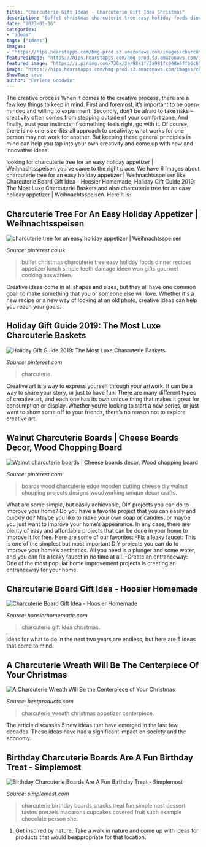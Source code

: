 ```yaml
---
title: "Charcuterie Gift Ideas - Charcuterie Gift Idea Christmas"
description: "Buffet christmas charcuterie tree easy holiday foods dinner recipes appetizer lunch simple teeth damage ideen won gifts gourmet cooking auswählen"
date: "2023-01-16"
categories:
- "ideas"
tags: ["ideas"]
images:
- "https://hips.hearstapps.com/hmg-prod.s3.amazonaws.com/images/charcuterie-wreath-christmas-appetizer-social-1607960894.jpg?crop=1.00xw:1.00xh;0,0&amp;resize=1200:*"
featuredImage: "https://hips.hearstapps.com/hmg-prod.s3.amazonaws.com/images/charcuterie-wreath-christmas-appetizer-social-1607960894.jpg?crop=1.00xw:1.00xh;0,0&amp;resize=1200:*"
featured_image: "https://i.pinimg.com/736x/3a/98/1f/3a981fc048e6ffb6c609e223bfb8c7d4.jpg"
image: "https://hips.hearstapps.com/hmg-prod.s3.amazonaws.com/images/charcuterie-wreath-christmas-appetizer-social-1607960894.jpg?crop=1.00xw:1.00xh;0,0&amp;resize=1200:*"
ShowToc: true
author: "Earlene Goodwin"
---
```



The creative process
When it comes to the creative process, there are a few key things to keep in mind. First and foremost, it’s important to be open-minded and willing to experiment. Secondly, don’t be afraid to take risks – creativity often comes from stepping outside of your comfort zone. And finally, trust your instincts; if something feels right, go with it.
Of course, there is no one-size-fits-all approach to creativity; what works for one person may not work for another. But keeping these general principles in mind can help you tap into your own creativity and come up with new and innovative ideas.

	

		
looking for charcuterie tree for an easy holiday appetizer | Weihnachtsspeisen you've came to the right place. We have 6 Images about charcuterie tree for an easy holiday appetizer | Weihnachtsspeisen like Charcuterie Board Gift Idea - Hoosier Homemade, Holiday Gift Guide 2019: The Most Luxe Charcuterie Baskets and also charcuterie tree for an easy holiday appetizer | Weihnachtsspeisen. Here it is:
		
    
## Charcuterie Tree For An Easy Holiday Appetizer | Weihnachtsspeisen

<img loading=lazy src="https://i.pinimg.com/736x/3a/98/1f/3a981fc048e6ffb6c609e223bfb8c7d4.jpg" onerror="this.onerror=null;this.src='https://tse3.mm.bing.net/th?id=OIP.5rvp3vk-QljZ-Ytq6V-v_wHaHa&amp;pid=15.1';" alt="charcuterie tree for an easy holiday appetizer | Weihnachtsspeisen">

_Source: pinterest.co.uk_

>buffet christmas charcuterie tree easy holiday foods dinner recipes appetizer lunch simple teeth damage ideen won gifts gourmet cooking auswählen. 

	

Creative ideas come in all shapes and sizes, but they all have one common goal: to make something that you or someone else will love. Whether it's a new recipe or a new way of looking at an old photo, creative ideas can help you reach your goals.

    
## Holiday Gift Guide 2019: The Most Luxe Charcuterie Baskets

<img loading=lazy src="https://i.pinimg.com/736x/c2/7e/2e/c27e2ee62fcb5be47a46f773b23b9aaf.jpg" onerror="this.onerror=null;this.src='https://tse4.mm.bing.net/th?id=OIP.gyrJb_gN1jv-E7eVhdCclQHaHa&amp;pid=15.1';" alt="Holiday Gift Guide 2019: The Most Luxe Charcuterie Baskets">

_Source: pinterest.com_

>charcuterie. 

	

Creative art is a way to express yourself through your artwork. It can be a way to share your story, or just to have fun. There are many different types of creative art, and each one has its own unique thing that makes it great for consumption or display. Whether you’re looking to start a new series, or just want to show some off to your friends, there’s no reason not to explore creative art.

    
## Walnut Charcuterie Boards | Cheese Boards Decor, Wood Chopping Board

<img loading=lazy src="https://i.pinimg.com/originals/f5/29/1e/f5291ee8c59a055990b2b2cda99f60ce.jpg" onerror="this.onerror=null;this.src='https://tse2.mm.bing.net/th?id=OIP.Fxw0PyJAJM2RtIImMCFS-QHaJ4&amp;pid=15.1';" alt="Walnut charcuterie boards | Cheese boards decor, Wood chopping board">

_Source: pinterest.com_

>boards wood charcuterie edge wooden cutting cheese diy walnut chopping projects designs woodworking unique decor crafts. 

	

What are some simple, but easily achievable, DIY projects you can do to improve your home?
Do you have a favorite project that you can easily and quickly do? Maybe you like to make your own soap or candles, or maybe you just want to improve your home’s appearance. In any case, there are plenty of easy and affordable projects that can be done in your home to improve it for free. Here are some of our favorites: 
-Fix a leaky faucet: This is one of the simplest but most important DIY projects you can do to improve your home’s aesthetics. All you need is a plunger and some water, and you can fix a leaky faucet in no time at all. 
-Create an entranceway: One of the most popular home improvement projects is creating an entranceway for your home.

    
## Charcuterie Board Gift Idea - Hoosier Homemade

<img loading=lazy src="https://hoosierhomemade.com/wp-content/uploads/Christmas-Charcuterie-Board-4.jpg" onerror="this.onerror=null;this.src='https://tse4.mm.bing.net/th?id=OIP.qBDKOB4f3A--SSpL3sktDAHaLH&amp;pid=15.1';" alt="Charcuterie Board Gift Idea - Hoosier Homemade">

_Source: hoosierhomemade.com_

>charcuterie gift idea christmas. 

	

Ideas for what to do in the next two years are endless, but here are 5 ideas that come to mind. 

    
## A Charcuterie Wreath Will Be The Centerpiece Of Your Christmas

<img loading=lazy src="https://hips.hearstapps.com/hmg-prod.s3.amazonaws.com/images/charcuterie-wreath-christmas-appetizer-social-1607960894.jpg?crop=1.00xw:1.00xh;0,0&amp;resize=1200:*" onerror="this.onerror=null;this.src='https://tse3.mm.bing.net/th?id=OIP.-LbQmv-swhPcdYixqTFqigHaDt&amp;pid=15.1';" alt="A Charcuterie Wreath Will Be the Centerpiece of Your Christmas">

_Source: bestproducts.com_

>charcuterie wreath christmas appetizer centerpiece. 

	

The article discusses 5 new ideas that have emerged in the last few decades. These ideas have had a significant impact on society and the economy.

    
## Birthday Charcuterie Boards Are A Fun Birthday Treat - Simplemost

<img loading=lazy src="https://www.simplemost.com/wp-content/uploads/2021/03/dessert-charcuterie-board-closeup.jpeg" onerror="this.onerror=null;this.src='https://tse1.mm.bing.net/th?id=OIP.WpuyZdApPJIkSHW3LmkQgwHaLH&amp;pid=15.1';" alt="Birthday Charcuterie Boards Are A Fun Birthday Treat - Simplemost">

_Source: simplemost.com_

>charcuterie birthday boards snacks treat fun simplemost dessert tastes pretzels macarons cupcakes covered fruit such example chocolate person she. 

	

1. Get inspired by nature. Take a walk in nature and come up with ideas for products that would beappropriate for that location.

